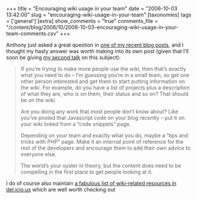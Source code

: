+++
title = "Encouraging wiki usage in your team"
date = "2006-10-03 13:42:00"
slug = "encouraging-wiki-usage-in-your-team"
[taxonomies]
tags = ['general']
[extra]
show_comments = "true"
comments_file = "/content/blog/2006/10/2006-10-03-encouraging-wiki-usage-in-your-team-comments.csv"
+++

Anthony just asked a great question in [one of my recent blog posts](http://philwilson.org/blog/2006/09/evaluating-wikis-case-study.html "Evaluating Wikis: A Case Study"), and I thought my hasty answer was worth making into its own post (given that I’ll soon be giving [my second talk](http://www.ukoln.ac.uk/web-focus/events/workshops/wiki-workshop-2006/talks/wilson/) on this subject):

> If you’re trying to make more people use the wiki, then that’s exactly what you need to do – I’m guessing you’re in a small team, so get one other person interested and get them to start putting information on the wiki. For example, do you have a list of projects plus a description of what they are, who is on them, their status and so on? That should be on the wiki.
> 
> Are you doing any work that most people don’t know about? Like you’ve posted that Javascript code on your blog recently – put it on your wiki linked from a “code snippets” page.
> 
> Depending on your team and exactly what you do, maybe a “tips and tricks with PHP” page. Make it an internal point of reference for the rest of the developers and encourage them to add their own advice to everyone else.
> 
> The world’s your oyster in theory, but the content does need to be compelling in the first place to get people looking at it.

I do of course also maintain [a fabulous list of wiki-related resources in del.icio.us](http://del.icio.us/pip/wiki) which are well worth checking out
